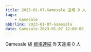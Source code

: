 ```yaml
---
title: 2023-01-07-Gamesale 違規 0 人
tags:
    - Gamesale
abbrlink: 2023-01-07-Gamesale
date: Gamesale-2023-01-07 12:00:00
---
```

Gamesale 板 [板規連結](https://www.ptt.cc/bbs/Gossiping/M.1637425085.A.07D.html)
昨天違規 0 人
